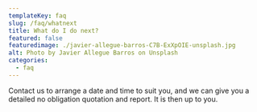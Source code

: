 ```yaml
---
templateKey: faq
slug: /faq/whatnext
title: What do I do next?
featured: false
featuredimage: ./javier-allegue-barros-C7B-ExXpOIE-unsplash.jpg
alt: Photo by Javier Allegue Barros on Unsplash
categories:
  - faq
---
```


Contact us to arrange a date and time to suit you, and we can give you a detailed no obligation quotation and report. It is then up to you.